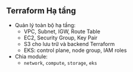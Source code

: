 ## Terraform Hạ tầng
- Quản lý toàn bộ hạ tầng:
  - VPC, Subnet, IGW, Route Table
  - EC2, Security Group, Key Pair
  - S3 cho lưu trữ và backend Terraform
  - EKS: control plane, node group, IAM roles
- Chia module:
  - `network`, `compute`, `storage`, `eks`